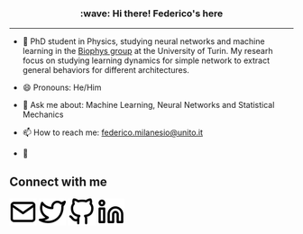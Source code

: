 <h3 align="center">:wave: Hi there! Federico's here</h3>



---
- :microscope: PhD student in Physics, studying neural networks and machine learning in the [Biophys group](https://biophys-turin.github.io/) at the University of Turin. My researh focus on studying learning dynamics for simple network to extract general behaviors for different architectures.

- 😄 Pronouns: He/Him

- 💬 Ask me about: Machine Learning, Neural Networks and Statistical Mechanics

- 📫 How to reach me: [federico.milanesio@unito.it](mailto:tua1@federico.milanesio@unito.it)

- :seedling:

<h2>Connect with me </h3>

<a href="mailto:federico.milanesio@unito.it" target="_blank"><img src="icons/mail.svg" alt="mail"></a>
<a href="https://twitter.com/FedeMilanesio" target="_blank"><img src="icons/twitter.svg" alt="twitter"></a>
<a href="https://github.com/FedericoMilanesio" target="_blank"><img src="icons/github.svg" alt="github"></a>
<a href="https://www.linkedin.com/in/federico-milanesio/" target="https://www.linkedin.com/in/federico-milanesio/"><img src="icons/linkedin.svg" alt="linkedin"></a>


